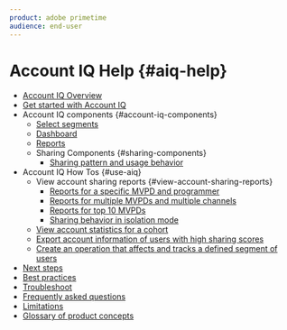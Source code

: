 ```yaml
---
product: adobe primetime
audience: end-user
---
```

# Account IQ Help {#aiq-help}

+ [Account IQ Overview](/help/AccountIQ/home.md)
+ [Get started with Account IQ](/help/AccountIQ/get-started.md)
+ Account IQ components {#account-iq-components}
  + [Select segments](/help/AccountIQ/select-segments.md)
  + [Dashboard](/help/AccountIQ/dashboard.md)
  + [Reports](/help/AccountIQ/reports.md)
  + Sharing Components {#sharing-components}
    + [Sharing pattern and usage behavior](/help/AccountIQ/usage-patterns.md)
+ Account IQ How Tos {#use-aiq}
  + View account sharing reports {#view-account-sharing-reports}
    + [Reports for a specific MVPD and programmer](/help/AccountIQ/reports-for-specific-mvpds.md)
    + [Reports for multiple MVPDs and multiple channels](/help/AccountIQ/multiple-mvpd-prog-rep.md)
    + [Reports for top 10 MVPDs](/help/AccountIQ/top-10-mvpd-reports.md)
    + [Sharing behavior in isolation mode](/help/AccountIQ/isolation-mode.md)
  + [View account statistics for a cohort](/help/AccountIQ/cohort-statistics.md)
  + [Export account information of users with high sharing scores](/help/AccountIQ/export-acc-information.md)
  + [Create an operation that affects and tracks a defined segment of users](/help/AccountIQ/operation-affecting-user-segment.md)
+ [Next steps](/help/AccountIQ/next-steps.md)
+ [Best practices](/help/AccountIQ/best-practices.md)
+ [Troubleshoot](/help/AccountIQ/troubleshoot.md)
+ [Frequently asked questions](/help/AccountIQ/faq.md)
+ [Limitations](/help/AccountIQ/limitations.md)
+ [Glossary of product concepts](/help/AccountIQ/product-concepts.md)
